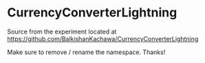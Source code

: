 # CurrencyConverterLightning

Source from the experiment located at https://github.com/BalkishanKachawa/CurrencyConverterLightning

Make sure to remove / rename the namespace. Thanks!
